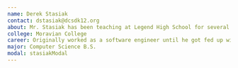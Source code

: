 ```yaml
---
name: Derek Stasiak
contact: dstasiak@dcsdk12.org
about: Mr. Stasiak has been teaching at Legend High School for several years as a computer science teacher allowing students to learn the skills they need to succeed in TSA. He teaches a variety of computer science courses and encourages countless students to pursue careers and compete in events related to computer science. He is also an advisor to the BEST Robotics team which took 3rd place at State in 2016.
college: Moravian College
career: Originally worked as a software engineer until he got fed up with it and went into teaching with an emphasis in computer science because "I was looking for something more rewarding".
major: Computer Science B.S.
modal: stasiakModal
---
```

